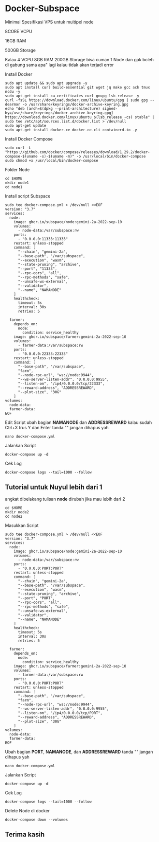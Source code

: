 # Docker-Subspace

Minimal Spesifikasi VPS untuk multipel node

8CORE VCPU

16GB RAM

500GB Storage

Kalau 4 VCPU 8GB RAM 200GB Storage bisa cuman 1 Node dan gak boleh di gabung sama apa" lagi kalau tidak akan terjadi error 

Install Docker 
```
sudo apt update && sudo apt upgrade -y
sudo apt install curl build-essential git wget jq make gcc ack tmux ncdu -y
sudo apt-get install ca-certificates curl gnupg lsb-release -y
curl -fsSL https://download.docker.com/linux/ubuntu/gpg | sudo gpg --dearmor -o /usr/share/keyrings/docker-archive-keyring.gpg
echo "deb [arch=$(dpkg --print-architecture) signed-by=/usr/share/keyrings/docker-archive-keyring.gpg] https://download.docker.com/linux/ubuntu $(lsb_release -cs) stable" | sudo tee /etc/apt/sources.list.d/docker.list > /dev/null
sudo apt-get update
sudo apt-get install docker-ce docker-ce-cli containerd.io -y
```

Install Docker Compose
```
sudo curl -L "https://github.com/docker/compose/releases/download/1.29.2/docker-compose-$(uname -s)-$(uname -m)" -o /usr/local/bin/docker-compose
sudo chmod +x /usr/local/bin/docker-compose
```

Folder Node
```
cd $HOME
mkdir node1
cd node1
```

Install script Subspace
```
sudo tee docker-compose.yml > /dev/null <<EOF
version: "3.7"
services:
  node:
    image: ghcr.io/subspace/node:gemini-2a-2022-sep-10
    volumes:
      - node-data:/var/subspace:rw
    ports:
      - "0.0.0.0:11333:11333"
    restart: unless-stopped
    command: [
      "--chain", "gemini-2a",
      "--base-path", "/var/subspace",
      "--execution", "wasm",
      "--state-pruning", "archive",
      "--port", "11333",
      "--rpc-cors", "all",
      "--rpc-methods", "safe",
      "--unsafe-ws-external",
      "--validator",
      "--name", "NAMANODE"
    ]
    healthcheck:
      timeout: 5s
      interval: 30s
      retries: 5

  farmer:
    depends_on:
      node:
        condition: service_healthy
    image: ghcr.io/subspace/farmer:gemini-2a-2022-sep-10
    volumes:
      - farmer-data:/var/subspace:rw
    ports:
      - "0.0.0.0:22333:22333"
    restart: unless-stopped
    command: [
      "--base-path", "/var/subspace",
      "farm",
      "--node-rpc-url", "ws://node:9944",
      "--ws-server-listen-addr", "0.0.0.0:9955",
      "--listen-on", "/ip4/0.0.0.0/tcp/22333",
      "--reward-address", "ADDRESSREWARD",
      "--plot-size", "30G"
    ]
volumes:
  node-data:
  farmer-data:
EOF
```

Edit Script
ubah bagian <strong>NAMANODE</strong> dan <strong>ADDRESSREWARD</strong> kalau sudah Ctrl+X trus Y dan Enter tanda "" jangan dihapus yah
```
nano docker-compose.yml
```

Jalankan Script
```
docker-compose up -d
```

Cek Log
```
docker-compose logs --tail=1000 --follow
```

## <strong>Tutorial untuk Nuyul lebih dari 1 </strong>

angkat dibelakang tulisan <strong>node</strong> dirubah jika mau lebih dari 2
```
cd $HOME
mkdir node2
cd node2
```

Masukkan Script 
```
sudo tee docker-compose.yml > /dev/null <<EOF
version: "3.7"
services:
  node:
    image: ghcr.io/subspace/node:gemini-2a-2022-sep-10
    volumes:
      - node-data:/var/subspace:rw
    ports:
      - "0.0.0.0:PORT:PORT"
    restart: unless-stopped
    command: [
      "--chain", "gemini-2a",
      "--base-path", "/var/subspace",
      "--execution", "wasm",
      "--state-pruning", "archive",
      "--port", "PORT",
      "--rpc-cors", "all",
      "--rpc-methods", "safe",
      "--unsafe-ws-external",
      "--validator",
      "--name", "NAMANODE"
    ]
    healthcheck:
      timeout: 5s
      interval: 30s
      retries: 5

  farmer:
    depends_on:
      node:
        condition: service_healthy
    image: ghcr.io/subspace/farmer:gemini-2a-2022-sep-10
    volumes:
      - farmer-data:/var/subspace:rw
    ports:
      - "0.0.0.0:PORT:PORT"
    restart: unless-stopped
    command: [
      "--base-path", "/var/subspace",
      "farm",
      "--node-rpc-url", "ws://node:9944",
      "--ws-server-listen-addr", "0.0.0.0:9955",
      "--listen-on", "/ip4/0.0.0.0/tcp/PORT",
      "--reward-address", "ADDRESSREWARD",
      "--plot-size", "30G"
    ]
volumes:
  node-data:
  farmer-data:
EOF
```

Ubah bagian <strong>PORT</strong>, <strong>NAMANODE</strong>, dan <strong>ADDRESSREWARD</strong> tanda "" jangan dihapus yah
```
nano docker-compose.yml
```

Jalankan Script
```
docker-compose up -d
```

Cek Log
```
docker-compose logs --tail=1000 --follow
```

Delete Node di docker
```
docker-compose down --volumes
```

## Terima kasih
